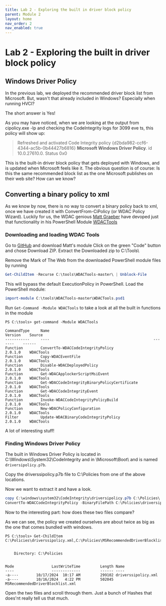 ```yaml
---
title: Lab 2 - Exploring the built in driver block policy
parent: Module 2
layout: home
nav_order: 2
nav_enabled: true
---
```


# Lab 2 - Exploring the built in driver block policy

## Windows Driver Policy

In the previous lab, we deployed the recommended driver block list from Microsoft. But, wasn't that already included in Windows? Especially when running HVCI?

The short answer is Yes!

As you may have noticed, when we are looking at the output from cipolicy.exe -lp and checking the CodeIntegrity logs for 3099 eve ts, this policy will show up:

> Refreshed and activated Code Integrity policy {d2bda982-ccf6-4344-ac5b-0b44427b6816} **Microsoft Windows Driver Policy**. id 10.0.27610.0. Status 0x0

This is the built-in driver block policy that gets deployed with Windows, and is updated when Microsoft feels like it. The obvious question is of course: Is this the same recommended block list as the one Microsoft publishes on their web site? How can we know?


## Converting a binary policy to xml

As we know by now, there is no way to convert a binary policy back to xml, once we have created it with ConvertFrom-CiPolicy (or WDAC Policy Wizard). 
Luckily for us, the WDAC genious [Matt Graeber](https://mattifestation.medium.com/) have devoped just that functionality in his PowerShell Module [WDACTools](https://github.com/mattifestation/WDACTools)

### Downloading and loading WDAC Tools

Go to [GitHub](https://github.com/mattifestation/WDACTools) and download Matt's module
Click on the green "Code" button and chose Download ZIP.
Extract the Downloaded zip to C:\Tools\

Remove the Mark of The Web from the downloaded PowerShell module files by running
```powershell
Get-ChildItem -Recurse C:\tools\WDACTools-master\ | Unblock-File
```
This will bypass the default ExecutionPolicy in PowerShell.
Load the PowerShell module:

```powershell
import-module C:\tools\WDACTools-master\WDACTools.psd1
```

Run `Get-Command -Module WDACTools` to take a look at all the built in functions in the module

```
PS C:\tools> get-command -Module WDACTools

CommandType     Name                                               Version    Source
-----------     ----                                               -------    ------
Function        ConvertTo-WDACCodeIntegrityPolicy                  2.0.1.0    WDACTools
Function        Copy-WDACEventFile                                 2.0.1.0    WDACTools
Function        Disable-WDACDeployedPolicy                         2.0.1.0    WDACTools
Function        Get-WDACApplockerScriptMsiEvent                    2.0.1.0    WDACTools
Function        Get-WDACCodeIntegrityBinaryPolicyCertificate       2.0.1.0    WDACTools
Function        Get-WDACCodeIntegrityEvent                         2.0.1.0    WDACTools
Function        Invoke-WDACCodeIntegrityPolicyBuild                2.0.1.0    WDACTools
Function        New-WDACPolicyConfiguration                        2.0.1.0    WDACTools
Filter          Update-WDACBinaryCodeIntegrityPolicy               2.0.1.0    WDACTools
```

A lot of interesting stuff!

### Finding Windows Driver Policy

The built in Windows Driver Policy is located in C:\Windows\System32\CodeIntegrity and in <EFI System Partition>\Microsoft\Boot\ and is named `driversipolicy.p7b`. 

Copy the driverssipolicy.p7b file to C:\Policies from one of the above locations.

Now we want to extract it and have a look.

```powershell
copy C:\windows\system32\CodeIntegrity\driversipolicy.p7b C:\Policies\
ConvertTo-WDACCodeIntegrityPolicy -BinaryFilePath C:\Policies\driversipolicy.p7b -XmlFilePath C:\Policies\driverssipolicy.xml
```

Now to the interesting part: how does these two files compare?

As we can see, the policy we created ourselves are about twice as big as the one that comes bundled with windows. 

```
PS C:\tools> Get-ChildItem C:\Policies\driverssipolicy.xml,C:\Policies\MSRecommendedDriverBlocklist.xml


    Directory: C:\Policies


Mode                 LastWriteTime         Length Name
----                 -------------         ------ ----
-a----        10/17/2024  10:17 AM         299102 driverssipolicy.xml
-a----        10/16/2024   4:22 PM         502045 MSRecommendedDriverBlocklist.xml
```

Open the two files and scroll through them. Just a bunch of Hashes that does'nt really tell us that much.


